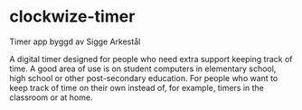 # clockwize-timer
Timer app byggd av Sigge Arkestål

A digital timer designed for people who need extra support keeping track of time.
A good area of use is on student computers in elementary school, high school or other post-secondary education.
For people who want to keep track of time on their own instead of, for example, timers in the classroom or at home.
